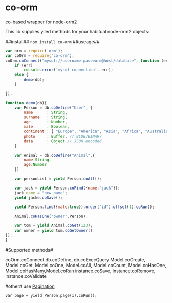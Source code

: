 # co-orm
co-based wrapper for node-orm2

This lib supplies yiled methods for your habitual node-orm2 objects:

##install##
`npm install co-orm`
##useage##

```js
var orm = require('orm');
var coOrm = require('co-orm');
coOrm.coConnect("mysql://username:password@host/database", function (err, db) {
	if (err)
		console.error('mysql connection', err);
	else {
		demo(db);
	}

});

function demo(db){
	var Person = db.coDefine("User", {
        name      : String,
        surname   : String,
        age       : Number,
        male      : Boolean,
        continent : [ "Europe", "America", "Asia", "Africa", "Australia", "Antartica" ], // ENUM type
        photo     : Buffer, // BLOB/BINARY
        data      : Object // JSON encoded
    }

	var Animal = db.coDefine("Animal",{
		name:String,
		age:Number
	})

	var personList = yield Person.coAll();

	var jack = yield Person.coFind({name:"jack"});
	jack.name = "new name";
	yield jacke.coSave();
	
	yield Person.find({male:true}).order("id").offset(1).coRun();

	Animal.coHasOne("owner",Person);

	var tom = yield Animal.coGet(123);
	var owner = yield tom.coGetOwner()
});
}
```

#Supported methods#

coOrm.coConnect
db.coDefine, db.coExecQuery
Model.coCreate, Model.coGet, Model.coOne, Model.coAll, Model.coCount, Model.coHasOne, Model.coHasMany,Model.coRun
instance.coSave, instance.coRemove, instance.coValidate

#other#
use [Pagination](http://dresende.github.io/node-orm-paging/)

```
var page = yield Person.page(1).coRun();
```